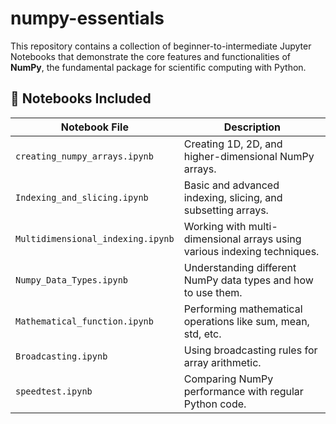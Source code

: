 # numpy-essentials

This repository contains a collection of beginner-to-intermediate Jupyter Notebooks that demonstrate the core features and functionalities of **NumPy**, the fundamental package for scientific computing with Python.

## 📂 Notebooks Included

| Notebook File                     | Description |
|----------------------------------|-------------|
| `creating_numpy_arrays.ipynb`    | Creating 1D, 2D, and higher-dimensional NumPy arrays. |
| `Indexing_and_slicing.ipynb`     | Basic and advanced indexing, slicing, and subsetting arrays. |
| `Multidimensional_indexing.ipynb`| Working with multi-dimensional arrays using various indexing techniques. |
| `Numpy_Data_Types.ipynb`         | Understanding different NumPy data types and how to use them. |
| `Mathematical_function.ipynb`    | Performing mathematical operations like sum, mean, std, etc. |
| `Broadcasting.ipynb`             | Using broadcasting rules for array arithmetic. |
| `speedtest.ipynb`                | Comparing NumPy performance with regular Python code. |

